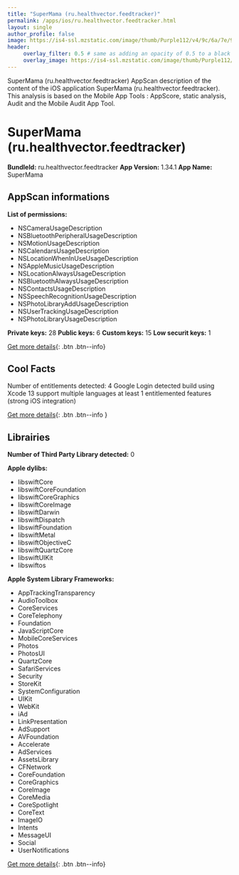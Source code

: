 ```yaml
---
title: "SuperMama (ru.healthvector.feedtracker)"
permalink: /apps/ios/ru.healthvector.feedtracker.html
layout: single
author_profile: false
image: https://is4-ssl.mzstatic.com/image/thumb/Purple112/v4/9c/6a/7e/9c6a7e3f-411d-8aff-3ad2-c0af46794b9d/AppIcon-0-0-1x_U007emarketing-0-0-0-5-0-0-sRGB-0-0-0-GLES2_U002c0-512MB-85-220-0-0.png/512x512bb.jpg
header: 
     overlay_filter: 0.5 # same as adding an opacity of 0.5 to a black background
     overlay_image: https://is4-ssl.mzstatic.com/image/thumb/Purple112/v4/9c/6a/7e/9c6a7e3f-411d-8aff-3ad2-c0af46794b9d/AppIcon-0-0-1x_U007emarketing-0-0-0-5-0-0-sRGB-0-0-0-GLES2_U002c0-512MB-85-220-0-0.png/512x512bb.jpg
---
```

SuperMama (ru.healthvector.feedtracker) AppScan description of the content of the iOS application SuperMama (ru.healthvector.feedtracker). This analysis is based on the Mobile App Tools : AppScore, static analysis, Audit and the Mobile Audit App Tool.

# SuperMama (ru.healthvector.feedtracker)

**BundleId:** ru.healthvector.feedtracker
**App Version:** 1.34.1
**App Name:** SuperMama


## AppScan informations 

**List of permissions:** 
- NSCameraUsageDescription
- NSBluetoothPeripheralUsageDescription
- NSMotionUsageDescription
- NSCalendarsUsageDescription
- NSLocationWhenInUseUsageDescription
- NSAppleMusicUsageDescription
- NSLocationAlwaysUsageDescription
- NSBluetoothAlwaysUsageDescription
- NSContactsUsageDescription
- NSSpeechRecognitionUsageDescription
- NSPhotoLibraryAddUsageDescription
- NSUserTrackingUsageDescription
- NSPhotoLibraryUsageDescription
  
  
**Private keys:** 28
**Public keys:** 6
**Custom keys:** 15
**Low securit keys:** 1
  
[Get more details](/pricing.html){: .btn .btn--info}

## Cool Facts

Number of entitlements detected: 4
Google Login detected
build using Xcode 13
support multiple languages
at least 1 entitlemented features (strong iOS integration)
  
[Get more details](/pricing.html){: .btn .btn--info }

## Librairies 
**Number of Third Party Library detected:** 0


**Apple dylibs:**
- libswiftCore
- libswiftCoreFoundation
- libswiftCoreGraphics
- libswiftCoreImage
- libswiftDarwin
- libswiftDispatch
- libswiftFoundation
- libswiftMetal
- libswiftObjectiveC
- libswiftQuartzCore
- libswiftUIKit
- libswiftos


**Apple System Library Frameworks:**
- AppTrackingTransparency
- AudioToolbox
- CoreServices
- CoreTelephony
- Foundation
- JavaScriptCore
- MobileCoreServices
- Photos
- PhotosUI
- QuartzCore
- SafariServices
- Security
- StoreKit
- SystemConfiguration
- UIKit
- WebKit
- iAd
- LinkPresentation
- AdSupport
- AVFoundation
- Accelerate
- AdServices
- AssetsLibrary
- CFNetwork
- CoreFoundation
- CoreGraphics
- CoreImage
- CoreMedia
- CoreSpotlight
- CoreText
- ImageIO
- Intents
- MessageUI
- Social
- UserNotifications


  
[Get more details](/pricing.html){: .btn .btn--info}

